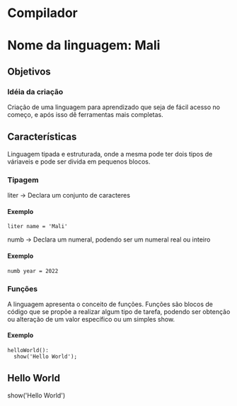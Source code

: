 # Compilador
# Nome da linguagem: Mali

## Objetivos

### Idéia da criação
Criação de uma linguagem para aprendizado que seja de fácil acesso no começo, e após isso dê ferramentas mais completas.

## Características

Linguagem tipada e estruturada, onde a mesma pode ter dois tipos de váriaveis e pode ser divida em pequenos blocos.

### Tipagem

liter -> Declara um conjunto de caracteres

#### Exemplo
```
liter name = 'Mali'
```
numb -> Declara um numeral, podendo ser um numeral real ou inteiro

#### Exemplo
```
numb year = 2022
```
### Funções

A linguagem apresenta o conceito de funções. Funções são blocos de código que se propõe a realizar algum tipo de tarefa, podendo ser obtenção ou alteração de um valor específico ou um simples show.

#### Exemplo
```
helloWorld():
  show('Hello World');
```

## Hello World
show('Hello World')
